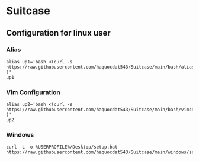 # Suitcase

## Configuration for linux user

### Alias
```
alias up1='bash <(curl -s https://raw.githubusercontent.com/haquocdat543/Suitcase/main/bash/alias.sh )'
up1
```
### Vim Configuration 
```
alias up2='bash <(curl -s https://raw.githubusercontent.com/haquocdat543/Suitcase/main/bash/vimconfig.sh )'
up2
```
### Windows
```
curl -L -o %USERPROFILE%/Desktop/setup.bat https://raw.githubusercontent.com/haquocdat543/Suitcase/main/windows/setup.bat
```
